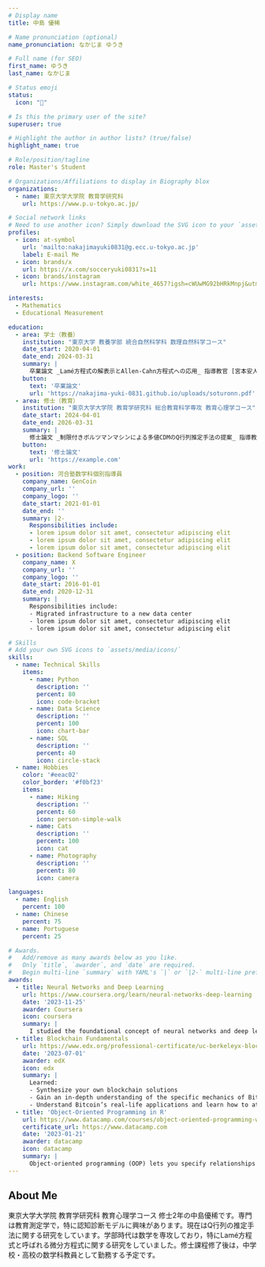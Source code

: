 ```yaml
---
# Display name
title: 中島 優稀

# Name pronunciation (optional)
name_pronunciation: なかじま ゆうき

# Full name (for SEO)
first_name: ゆうき
last_name: なかじま

# Status emoji
status:
  icon: "🎹"

# Is this the primary user of the site?
superuser: true

# Highlight the author in author lists? (true/false)
highlight_name: true

# Role/position/tagline
role: Master's Student

# Organizations/Affiliations to display in Biography blox
organizations:
  - name: 東京大学大学院 教育学研究科
    url: https://www.p.u-tokyo.ac.jp/

# Social network links
# Need to use another icon? Simply download the SVG icon to your `assets/media/icons/` folder.
profiles:
  - icon: at-symbol
    url: 'mailto:nakajimayuki0831@g.ecc.u-tokyo.ac.jp'
    label: E-mail Me
  - icon: brands/x
    url: https://x.com/socceryuki0831?s=11
  - icon: brands/instagram
    url: https://www.instagram.com/white_4657?igsh=cWUwMG92bHRkMnpj&utm_source=qr

interests:
  - Mathematics
  - Educational Measurement

education:
  - area: 学士（教養）
    institution: "東京大学 教養学部 統合自然科学科 数理自然科学コース"
    date_start: 2020-04-01
    date_end: 2024-03-31
    summary: |
      卒業論文 _Lamé方程式の解表示とAllen-Cahn方程式への応用_ 指導教官 [宮本安人教授](https://www.ms.u-tokyo.ac.jp/~miyamoto/).
    button:
      text: '卒業論文'
      url: 'https://nakajima-yuki-0831.github.io/uploads/soturonn.pdf'
  - area: 修士（教育）
    institution: "東京大学大学院 教育学研究科 総合教育科学専攻 教育心理学コース"
    date_start: 2024-04-01
    date_end: 2026-03-31
    summary: |
      修士論文 _制限付きボルツマンマシンによる多値CDMのQ行列推定手法の提案_ 指導教官 [宇佐美慧准教授](https://usami-lab.com/).
    button:
      text: '修士論文'
      url: 'https://example.com'
work:
  - position: 河合塾数学科個別指導員
    company_name: GenCoin
    company_url: ''
    company_logo: ''
    date_start: 2021-01-01
    date_end: ''
    summary: |2-
      Responsibilities include:
      - lorem ipsum dolor sit amet, consectetur adipiscing elit
      - lorem ipsum dolor sit amet, consectetur adipiscing elit
      - lorem ipsum dolor sit amet, consectetur adipiscing elit
  - position: Backend Software Engineer
    company_name: X
    company_url: ''
    company_logo: ''
    date_start: 2016-01-01
    date_end: 2020-12-31
    summary: |
      Responsibilities include:
      - Migrated infrastructure to a new data center
      - lorem ipsum dolor sit amet, consectetur adipiscing elit
      - lorem ipsum dolor sit amet, consectetur adipiscing elit

# Skills
# Add your own SVG icons to `assets/media/icons/`
skills:
  - name: Technical Skills
    items:
      - name: Python
        description: ''
        percent: 80
        icon: code-bracket
      - name: Data Science
        description: ''
        percent: 100
        icon: chart-bar
      - name: SQL
        description: ''
        percent: 40
        icon: circle-stack
  - name: Hobbies
    color: '#eeac02'
    color_border: '#f0bf23'
    items:
      - name: Hiking
        description: ''
        percent: 60
        icon: person-simple-walk
      - name: Cats
        description: ''
        percent: 100
        icon: cat
      - name: Photography
        description: ''
        percent: 80
        icon: camera

languages:
  - name: English
    percent: 100
  - name: Chinese
    percent: 75
  - name: Portuguese
    percent: 25

# Awards.
#   Add/remove as many awards below as you like.
#   Only `title`, `awarder`, and `date` are required.
#   Begin multi-line `summary` with YAML's `|` or `|2-` multi-line prefix and indent 2 spaces below.
awards:
  - title: Neural Networks and Deep Learning
    url: https://www.coursera.org/learn/neural-networks-deep-learning
    date: '2023-11-25'
    awarder: Coursera
    icon: coursera
    summary: |
      I studied the foundational concept of neural networks and deep learning. By the end, I was familiar with the significant technological trends driving the rise of deep learning; build, train, and apply fully connected deep neural networks; implement efficient (vectorized) neural networks; identify key parameters in a neural network’s architecture; and apply deep learning to your own applications.
  - title: Blockchain Fundamentals
    url: https://www.edx.org/professional-certificate/uc-berkeleyx-blockchain-fundamentals
    date: '2023-07-01'
    awarder: edX
    icon: edx
    summary: |
      Learned:
      - Synthesize your own blockchain solutions
      - Gain an in-depth understanding of the specific mechanics of Bitcoin
      - Understand Bitcoin’s real-life applications and learn how to attack and destroy Bitcoin, Ethereum, smart contracts and Dapps, and alternatives to Bitcoin’s Proof-of-Work consensus algorithm
  - title: 'Object-Oriented Programming in R'
    url: https://www.datacamp.com/courses/object-oriented-programming-with-s3-and-r6-in-r
    certificate_url: https://www.datacamp.com
    date: '2023-01-21'
    awarder: datacamp
    icon: datacamp
    summary: |
      Object-oriented programming (OOP) lets you specify relationships between functions and the objects that they can act on, helping you manage complexity in your code. This is an intermediate level course, providing an introduction to OOP, using the S3 and R6 systems. S3 is a great day-to-day R programming tool that simplifies some of the functions that you write. R6 is especially useful for industry-specific analyses, working with web APIs, and building GUIs.
---
```


## About Me

東京大学大学院 教育学研究科 教育心理学コース 修士2年の中島優稀です。専門は教育測定学で，特に認知診断モデルに興味があります。現在はQ行列の推定手法に関する研究をしています。学部時代は数学を専攻しており，特にLamé方程式と呼ばれる微分方程式に関する研究をしていました。修士課程修了後は，中学校・高校の数学科教員として勤務する予定です。
